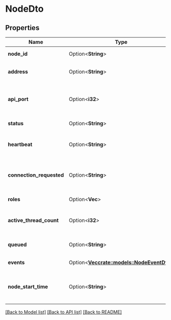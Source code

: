 # NodeDto

## Properties

Name | Type | Description | Notes
------------ | ------------- | ------------- | -------------
**node_id** | Option<**String**> | The id of the node. | [optional]
**address** | Option<**String**> | The node's host/ip address. | [optional]
**api_port** | Option<**i32**> | The port the node is listening for API requests. | [optional]
**status** | Option<**String**> | The node's status. | [optional]
**heartbeat** | Option<**String**> | the time of the nodes's last heartbeat. | [optional]
**connection_requested** | Option<**String**> | The time of the node's last connection request. | [optional]
**roles** | Option<**Vec<String>**> | The roles of this node. | [optional]
**active_thread_count** | Option<**i32**> | The active threads for the NiFi on the node. | [optional]
**queued** | Option<**String**> | The queue the NiFi on the node. | [optional]
**events** | Option<[**Vec<crate::models::NodeEventDto>**](NodeEventDTO.md)> | The node's events. | [optional]
**node_start_time** | Option<**String**> | The time at which this Node was last refreshed. | [optional]

[[Back to Model list]](../README.md#documentation-for-models) [[Back to API list]](../README.md#documentation-for-api-endpoints) [[Back to README]](../README.md)


